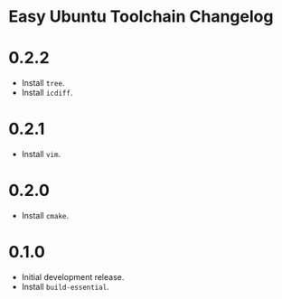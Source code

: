# Easy Ubuntu Toolchain Changelog

# 0.2.2

- Install `tree`.
- Install `icdiff`.

# 0.2.1

- Install `vim`.

# 0.2.0

- Install `cmake`.

# 0.1.0

- Initial development release.
- Install `build-essential`.
